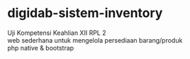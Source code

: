 # digidab-sistem-inventory
Uji Kompetensi Keahlian XII RPL 2 <br>
web sederhana untuk mengelola persediaan barang/produk <br>
php native & bootstrap
